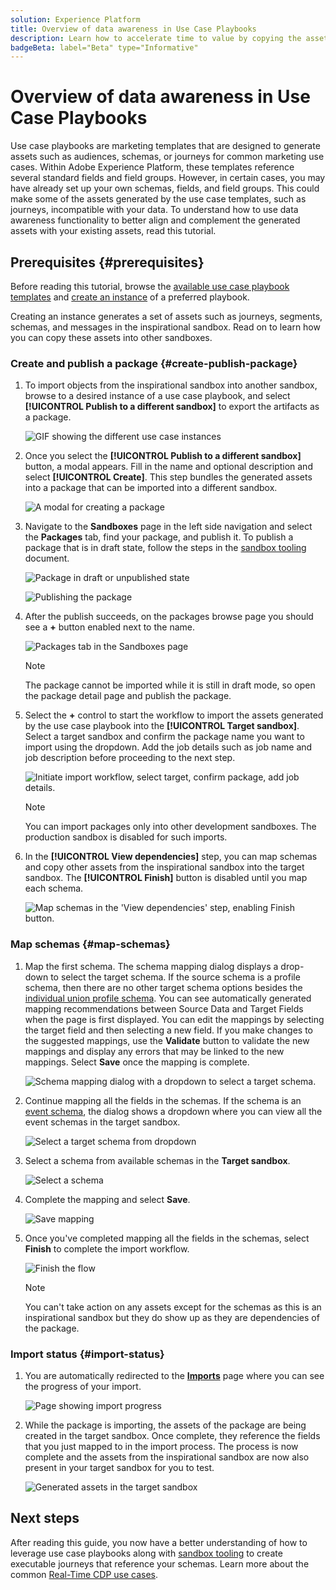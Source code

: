 ```yaml
---
solution: Experience Platform
title: Overview of data awareness in Use Case Playbooks
description: Learn how to accelerate time to value by copying the assets generated in the end inspirational sandbox to other sandboxes.
badgeBeta: label="Beta" type="Informative"
---
```


# Overview of data awareness in Use Case Playbooks

Use case playbooks are marketing templates that are designed to generate assets such as audiences, schemas, or journeys for common marketing use cases. Within Adobe Experience Platform, these templates reference several standard fields and field groups. However, in certain cases, you may have already set up your own schemas, fields, and field groups. This could make some of the assets generated by the use case templates, such as journeys, incompatible with your data. To understand how to use data awareness functionality to better align and complement the generated assets with your existing assets, read this tutorial.

## Prerequisites {#prerequisites}

Before reading this tutorial, browse the [available use case playbook templates](/help/use-case-playbooks/playbooks/discover.md#search-and-filter) and [create an instance](/help/use-case-playbooks/playbooks/create-share-reuse.md) of a preferred playbook.

Creating an instance generates a set of assets such as journeys, segments, schemas, and messages in the inspirational sandbox. Read on to learn how you can copy these assets into other sandboxes.

### Create and publish a package {#create-publish-package}

1. To import objects from the inspirational sandbox into another sandbox, browse to a desired instance of a use case playbook, and select **[!UICONTROL Publish to a different sandbox]** to export the artifacts as a package.

    ![GIF showing the different use case instances](/help/use-case-playbooks/assets/playbooks/data-awareness/browse-to-existing-instances-of-playbook.gif)

2. Once you select the **[!UICONTROL Publish to a different sandbox]** button, a modal appears. Fill in the name and optional description and select **[!UICONTROL Create]**. This step bundles the generated assets into a package that can be imported into a different sandbox.

    ![A modal for creating a package](/help/use-case-playbooks/assets/playbooks/data-awareness/create-package-modal.png)

3. Navigate to the **Sandboxes** page in the left side navigation and select the **Packages** tab, find your package, and publish it. To publish a package that is in draft state, follow the steps in the [sandbox tooling](/help/sandboxes/ui/sandbox-tooling.md#add-an-object-to-an-existing-package-and-publish) document. 

    ![Package in draft or unpublished state](/help/use-case-playbooks/assets/playbooks/data-awareness/draft-mode.png) 

    ![Publishing the package](/help/use-case-playbooks/assets/playbooks/data-awareness/publish-draft.png) 

4. After the publish succeeds, on the packages browse page you should see a **+** button enabled next to the name. 

    ![Packages tab in the Sandboxes page](/help/use-case-playbooks/assets/playbooks/data-awareness/packages.png)

    >[!NOTE]
    >
    > The package cannot be imported while it is still in draft mode, so open the package detail page and publish the package.

5. Select the **+** control to start the workflow to import the assets generated by the use case playbook into the **[!UICONTROL Target sandbox]**. Select a target sandbox and confirm the package name you want to import using the dropdown. Add the job details such as job name and job description before proceeding to the next step.

    ![Initiate import workflow, select target, confirm package, add job details.](/help/use-case-playbooks/assets/playbooks/data-awareness/import-package-import-settings.png)

    >[!NOTE]
    >
    > You can import packages only into other development sandboxes. The production sandbox is disabled for such imports.

6. In the **[!UICONTROL View dependencies]** step, you can map schemas and copy other assets from the inspirational sandbox into the target sandbox. The **[!UICONTROL Finish]** button is disabled until you map each schema.

    ![Map schemas in the 'View dependencies' step, enabling Finish button.](/help/use-case-playbooks/assets/playbooks/data-awareness/import-package-view-dependencies.png)

### Map schemas {#map-schemas}

1. Map the first schema. The schema mapping dialog displays a drop-down to select the target schema. If the source schema is a profile schema, then there are no other target schema options besides the [individual union profile schema](/help/xdm/classes/individual-profile.md). You can see automatically generated mapping recommendations between Source Data and Target Fields when the page is first displayed. You can edit the mappings by selecting the target field and then selecting a new field. If you make changes to the suggested mappings, use the **Validate** button to validate the new mappings and display any errors that may be linked to the new mappings. Select **Save** once the mapping is complete.

   ![Schema mapping dialog with a dropdown to select a target schema.](/help/use-case-playbooks/assets/playbooks/data-awareness/map-to-existing-fields.png)

2. Continue mapping all the fields in the schemas. If the schema is an [event schema](/help/xdm/classes/experienceevent.md), the dialog shows a dropdown where you can view all the event schemas in the target sandbox.

   ![Select a target schema from dropdown](/help/use-case-playbooks/assets/playbooks/data-awareness/map-to-event-schema.png)

3. Select a schema from available schemas in the **Target sandbox**.

   ![Select a schema](/help/use-case-playbooks/assets/playbooks/data-awareness/map-to-available-schemas.png)

4. Complete the mapping and select **Save**.

   ![Save mapping](/help/use-case-playbooks/assets/playbooks/data-awareness/map-to-existing-modal.png)

5. Once you've completed mapping all the fields in the schemas, select **Finish** to complete the import workflow.

   ![Finish the flow](/help/use-case-playbooks/assets/playbooks/data-awareness/complete-flow.png)

    >[!NOTE]
    >
    > You can't take action on any assets except for the schemas as this is an inspirational sandbox but they do show up as they are dependencies of the package. 

### Import status {#import-status}

1. You are automatically redirected to the [**Imports**](/help/sandboxes/ui/sandbox-tooling.md#view-import-details) page where you can see the progress of your import.

    ![Page showing import progress](/help/use-case-playbooks/assets/playbooks/data-awareness/import-progress.png)

2. While the package is importing, the assets of the package are being created in the target sandbox. Once complete, they reference the fields that you just mapped to in the import process. The process is now complete and the assets from the inspirational sandbox are now also present in your target sandbox for you to test.

    ![Generated assets in the target sandbox](/help/use-case-playbooks/assets/playbooks/data-awareness/packages.png)

## Next steps

After reading this guide, you now have a better understanding of how to leverage use case playbooks along with [sandbox tooling](/help/sandboxes/ui/sandbox-tooling.md#monitor-import-jobs-and-view-import-objects-details) to create executable journeys that reference your schemas. Learn more about the common [Real-Time CDP use cases](/help/rtcdp/use-case-guides/intelligent-re-engagement/intelligent-re-engagement.md).